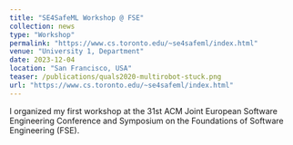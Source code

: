 ```yaml
---
title: "SE4SafeML Workshop @ FSE"
collection: news
type: "Workshop"
permalink: "https://www.cs.toronto.edu/~se4safeml/index.html"
venue: "University 1, Department"
date: 2023-12-04
location: "San Francisco, USA"
teaser: /publications/quals2020-multirobot-stuck.png
url: "https://www.cs.toronto.edu/~se4safeml/index.html"
---
```



I organized my first workshop at the 31st ACM Joint European Software Engineering Conference and Symposium on the Foundations of Software Engineering (FSE).